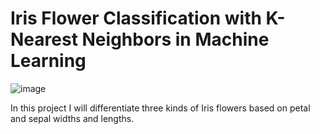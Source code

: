 # Iris Flower Classification with K-Nearest Neighbors in Machine Learning
![image](https://github.com/hason8193/Iris_Flower_Classification/assets/111623729/381f4d8f-f9a4-4abc-bd24-998cf89bc060)


In this project I will differentiate three kinds of Iris flowers based on petal and sepal widths and lengths.
